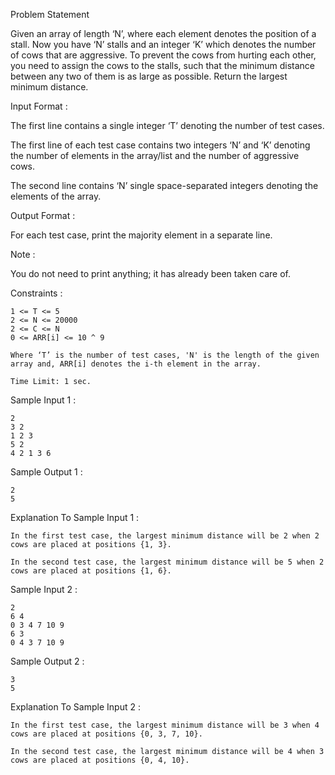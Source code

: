 Problem Statement

Given an array of length ‘N’, where each element denotes the position of a stall. Now you have ‘N’ stalls and an integer ‘K’ which denotes the number of cows that are aggressive. To prevent the cows from hurting each other, you need to assign the cows to the stalls, such that the minimum distance between any two of them is as large as possible. Return the largest minimum distance.

Input Format :

The first line contains a single integer ‘T’ denoting the number of test cases.

The first line of each test case contains two integers ‘N’ and ‘K’ denoting the number of elements in the array/list and the number of aggressive cows.

The second line contains ‘N’ single space-separated integers denoting the elements of the array.

Output Format :

For each test case, print the majority element in a separate line.

Note :

You do not need to print anything; it has already been taken care of.

Constraints :

    1 <= T <= 5
    2 <= N <= 20000
    2 <= C <= N
    0 <= ARR[i] <= 10 ^ 9

    Where ‘T’ is the number of test cases, 'N' is the length of the given array and, ARR[i] denotes the i-th element in the array.

    Time Limit: 1 sec.

Sample Input 1 :

    2
    3 2
    1 2 3
    5 2
    4 2 1 3 6

Sample Output 1 :

    2
    5

Explanation To Sample Input 1 :

    In the first test case, the largest minimum distance will be 2 when 2 cows are placed at positions {1, 3}.

    In the second test case, the largest minimum distance will be 5 when 2 cows are placed at positions {1, 6}.

Sample Input 2 :

    2
    6 4
    0 3 4 7 10 9
    6 3
    0 4 3 7 10 9

Sample Output 2 :

    3
    5

Explanation To Sample Input 2 :

    In the first test case, the largest minimum distance will be 3 when 4 cows are placed at positions {0, 3, 7, 10}.

    In the second test case, the largest minimum distance will be 4 when 3 cows are placed at positions {0, 4, 10}.